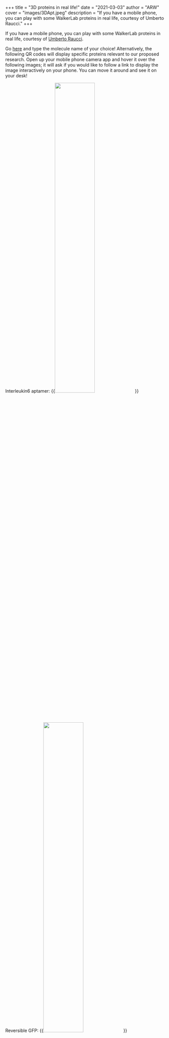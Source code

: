 +++
title = "3D proteins in real life!"
date = "2021-03-03"
author = "ARW"
cover = "images/3DApt.jpeg"
description = "If you have a mobile phone, you can play with some WalkerLab proteins in real life, courtesy of Umberto Raucci."
+++


If you have a mobile phone, you can play with some WalkerLab proteins in real life, courtesy of [Umberto Raucci](https://orcid.org/0000-0002-8219-224X). 

Go [here](https://stanford.edu/~sukolsak/ar/) and type the molecule name of your choice! Alternatively, the following QR codes will display specific proteins relevant to our proposed research. Open up your mobile phone camera app and hover it over the following images; it will ask if you would like to follow a link to display the image interactively on your phone. You can move it around and see it on your desk! 

Interleukin6 aptamer: {{<image src="/images/IL6SQR.png" style="width: 50%">}}

<br>
<br>

Reversible GFP: {{<image src="/images/rsEGFP2QR.png" style="width: 50%">}}

<br>
<br>

RNA Polymerase II: {{<image src="/images/3HOYQR.png" style="width: 50%">}}
